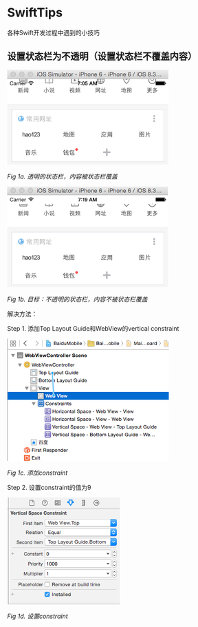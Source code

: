 # SwiftTips
各种Swift开发过程中遇到的小技巧


## 设置状态栏为不透明（设置状态栏不覆盖内容）

![](https://raw.githubusercontent.com/machinecc/SwiftTips/master/Images/1a.png)

*Fig 1a. 透明的状态栏，内容被状态栏覆盖*

![](https://raw.githubusercontent.com/machinecc/SwiftTips/master/Images/1b.png)

*Fig 1b. 目标：不透明的状态栏，内容不被状态栏覆盖*

解决方法：

Step 1. 添加Top Layout Guide和WebView的vertical constraint 

![](https://raw.githubusercontent.com/machinecc/SwiftTips/master/Images/1c.png)

*Fig 1c. 添加constraint*

Step 2. 设置constraint的值为9

![](https://raw.githubusercontent.com/machinecc/SwiftTips/master/Images/1d.png)

*Fig 1d. 设置constraint*




